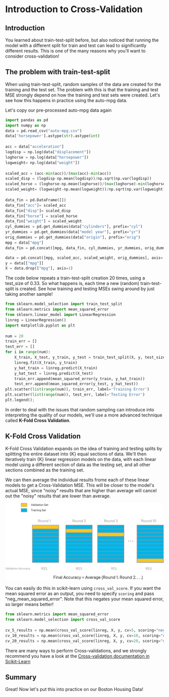 
# Introduction to Cross-Validation

## Introduction

You learned about train-test-split before, but also noticed that running the model with a different split for train and test can lead to significantly different results. This is one of the many reasons why you'll want to consider cross-validation!

## The problem with train-test-split

When using train-test-split, random samples of the data are created for the training and the test set. The problem with this is that the training and test MSE strongly depend on how the training and test sets were created. Let's see how this happens in practice using the auto-mpg data.

Let's copy our pre-processed auto-mpg data again


```python
import pandas as pd
import numpy as np
data = pd.read_csv("auto-mpg.csv") 
data['horsepower'].astype(str).astype(int)

acc = data["acceleration"]
logdisp = np.log(data["displacement"])
loghorse = np.log(data["horsepower"])
logweight= np.log(data["weight"])

scaled_acc = (acc-min(acc))/(max(acc)-min(acc))	
scaled_disp = (logdisp-np.mean(logdisp))/np.sqrt(np.var(logdisp))
scaled_horse = (loghorse-np.mean(loghorse))/(max(loghorse)-min(loghorse))
scaled_weight= (logweight-np.mean(logweight))/np.sqrt(np.var(logweight))

data_fin = pd.DataFrame([])
data_fin["acc"]= scaled_acc
data_fin["disp"]= scaled_disp
data_fin["horse"] = scaled_horse
data_fin["weight"] = scaled_weight
cyl_dummies = pd.get_dummies(data["cylinders"], prefix="cyl")
yr_dummies = pd.get_dummies(data["model year"], prefix="yr")
orig_dummies = pd.get_dummies(data["origin"], prefix="orig")
mpg = data["mpg"]
data_fin = pd.concat([mpg, data_fin, cyl_dummies, yr_dummies, orig_dummies], axis=1)
```


```python
data = pd.concat([mpg, scaled_acc, scaled_weight, orig_dummies], axis= 1)
y = data[["mpg"]]
X = data.drop(["mpg"], axis=1)
```

The code below repeats a train-test-split creation 20 times, using a test_size of 0.33. So what happens is, each time a new (random) train-test-split is created. See how training and testing MSEs swing around by just taking another sample!


```python
from sklearn.model_selection import train_test_split
from sklearn.metrics import mean_squared_error
from sklearn.linear_model import LinearRegression
linreg = LinearRegression()
import matplotlib.pyplot as plt

num = 20
train_err = []
test_err = []
for i in range(num):
    X_train, X_test, y_train, y_test = train_test_split(X, y, test_size=0.33)
    linreg.fit(X_train, y_train)
    y_hat_train = linreg.predict(X_train)
    y_hat_test = linreg.predict(X_test)
    train_err.append(mean_squared_error(y_train, y_hat_train))
    test_err.append(mean_squared_error(y_test, y_hat_test))
plt.scatter(list(range(num)), train_err, label='Training Error')
plt.scatter(list(range(num)), test_err, label='Testing Error')
plt.legend();
```

In order to deal with the issues that random sampling can introduce into interpreting the quality of our models, we'll use a more advanced technique called **K-Fold Cross Validation**.

## K-Fold Cross Validation

K-Fold Cross Validation expands on the idea of training and testing splits by splitting the entire dataset into {K} equal sections of data. We'll then iteratively train {K} linear regression models on the data, with each linear model using a different section of data as the testing set, and all other sections combined as the training set.

We can then average the individual results frome each of these linear models to get a Cross-Validation MSE. This will be closer to the model's actual MSE, since "noisy" results that are higher than average will cancel out the "noisy" results that are lower than average.

<img src='./images/new_cross-val-graphic.png' width="800">

You can easily do this in scikit-learn using `cross_val_score`. If you want the mean squared error as an output, you need to specify `scoring` and pass "neg_mean_squared_error". Note that this negates your mean squared error, so larger means better!


```python
from sklearn.metrics import mean_squared_error
from sklearn.model_selection import cross_val_score

cv_5_results = np.mean(cross_val_score(linreg, X, y, cv=5, scoring="neg_mean_squared_error"))
cv_10_results = np.mean(cross_val_score(linreg, X, y, cv=10, scoring="neg_mean_squared_error"))
cv_20_results = np.mean(cross_val_score(linreg, X, y, cv=20, scoring="neg_mean_squared_error"))
```

There are many ways to perform Cross-validations, and we strongly recommend you have a look at the [Cross-validation documentation in Scikit-Learn](http://scikit-learn.org/stable/modules/cross_validation.html)

## Summary 

Great! Now let's put this into practice on our Boston Housing Data!
